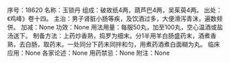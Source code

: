 序号：18620
名称：玉锁丹
组成：破故纸4两，葫芦巴4两，吴茱萸4两。
出处：《鸡峰》卷十四。
主治：男子肾脏小肠等疾，及饮酒过多，大便滑泻青沫，遍数频併。
加减：None
功效：None
用法用量：每服50丸，加至100丸，空心温酒或盐汤送下。
制备方法：上药炒香熟，捣罗为细末。分1半用羊白肠盛药末，酒煮香熟，去白肠，取药末。一处同分下药末同拌和匀，用煮药酒煮白面糊为丸。
临床应用：None
各家论述：None
用药禁忌：None
附注：None

